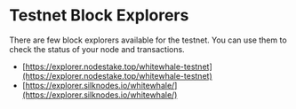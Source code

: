 # Testnet Block Explorers

There are few block explorers available for the testnet. You can use them to check the status of your node and transactions.

- [https://explorer.nodestake.top/whitewhale-testnet](https://explorer.nodestake.top/whitewhale-testnet)
- [https://explorer.silknodes.io/whitewhale/](https://explorer.silknodes.io/whitewhale/)
